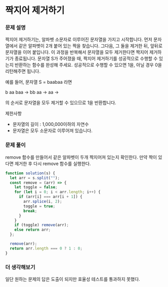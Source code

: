 # 짝지어 제거하기

### 문제 설명

짝지어 제거하기는, 알파벳 소문자로 이루어진 문자열을 가지고 시작합니다. 먼저 문자열에서 같은 알파벳이 2개 붙어 있는 짝을 찾습니다. 그다음, 그 둘을 제거한 뒤, 앞뒤로 문자열을 이어 붙입니다. 이 과정을 반복해서 문자열을 모두 제거한다면 짝지어 제거하기가 종료됩니다. 문자열 S가 주어졌을 때, 짝지어 제거하기를 성공적으로 수행할 수 있는지 반환하는 함수를 완성해 주세요. 성공적으로 수행할 수 있으면 1을, 아닐 경우 0을 리턴해주면 됩니다.

예를 들어, 문자열 S = baabaa 라면

b aa baa → bb aa → aa →

의 순서로 문자열을 모두 제거할 수 있으므로 1을 반환합니다.

제한사항

- 문자열의 길이 : 1,000,000이하의 자연수
- 문자열은 모두 소문자로 이루어져 있습니다.

### 문제 풀이

remove 함수를 만들어서 같은 알파벳이 두개 짝지어져 있는지 확인한다.
만약 짝이 있다면 제거한 후 다시 remove 함수를 실행한다.

```js
function solution(s) {
  let arr = s.split("");
  const remove = (arr) => {
    let toggle = false;
    for (let i = 0; i < arr.length; i++) {
      if (arr[i] === arr[i + 1]) {
        arr.splice(i, 2);
        toggle = true;
        break;
      }
    }
    if (toggle) remove(arr);
    else return arr;
  };

  remove(arr);
  return arr.length === 0 ? 1 : 0;
}
```

### 더 생각해보기

일단 원하는 문제의 답은 도출이 되지만 효율성 테스트를 통과하지 못했다.
